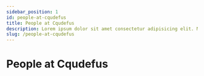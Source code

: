 ```yaml
---
sidebar_position: 1
id: people-at-cqudefus
title: People at Cqudefus
description: Lorem ipsum dolor sit amet consectetur adipisicing elit. Maxime mollitia"
slug: /people-at-cqudefus
---
```


# People at Cqudefus

